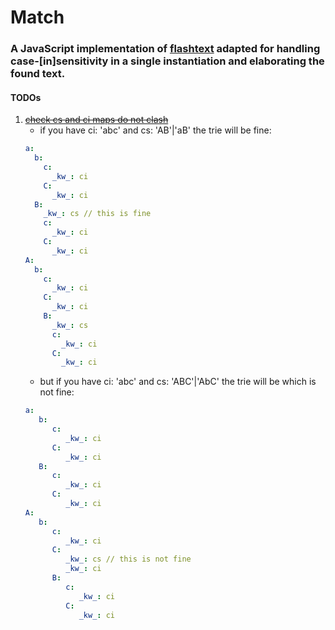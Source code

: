 # Match

### A JavaScript implementation of [flashtext](https://github.com/vi3k6i5/flashtext) adapted for handling case-[in]sensitivity in a single instantiation and elaborating the found text.

#### TODOs

1. [~~check cs and ci maps do not clash~~]()
   - if you have ci: 'abc' and cs: 'AB'|'aB' the trie will be fine:
   ```yaml
   a:
     b:
       c:
         _kw_: ci
       C:
         _kw_: ci
     B:
       _kw_: cs // this is fine
       c:
         _kw_: ci
       C:
         _kw_: ci
   A:
     b:
       c:
         _kw_: ci
       C:
         _kw_: ci
       B:
         _kw_: cs
         c:
           _kw_: ci
         C:
           _kw_: ci
   ```
   - but if you have ci: 'abc' and cs: 'ABC'|'AbC' the trie will be which is not fine:
   ```yaml
   a:
      b:
         c:
            _kw_: ci
         C:
            _kw_: ci
      B:
         c:
            _kw_: ci
         C:
            _kw_: ci
   A:
      b:
         c:
            _kw_: ci
         C:
            _kw_: cs // this is not fine
            _kw_: ci
         B:
            c:
               _kw_: ci
            C:
               _kw_: ci
   ```
